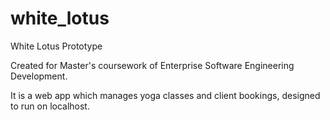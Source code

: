 # white_lotus

White Lotus Prototype

Created for Master's coursework of Enterprise Software Engineering Development.

It is a web app which manages yoga classes and client bookings, designed to run on localhost.
